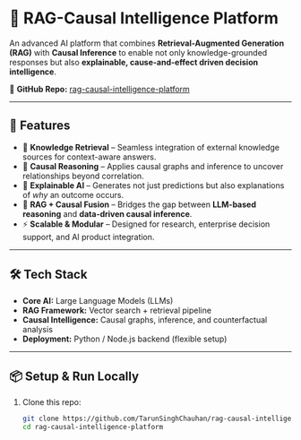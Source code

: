 # 🧠 RAG-Causal Intelligence Platform

An advanced AI platform that combines **Retrieval-Augmented Generation (RAG)** with **Causal Inference** to enable not only knowledge-grounded responses but also **explainable, cause-and-effect driven decision intelligence**.  

🔗 **GitHub Repo:** [rag-causal-intelligence-platform](https://github.com/TarunSinghChauhan/rag-causal-intelligence-platform)

---

## 🚀 Features
- 📖 **Knowledge Retrieval** – Seamless integration of external knowledge sources for context-aware answers.  
- 🧩 **Causal Reasoning** – Applies causal graphs and inference to uncover relationships beyond correlation.  
- 🤖 **Explainable AI** – Generates not just predictions but also explanations of *why* an outcome occurs.  
- 🔄 **RAG + Causal Fusion** – Bridges the gap between **LLM-based reasoning** and **data-driven causal inference**.  
- ⚡ **Scalable & Modular** – Designed for research, enterprise decision support, and AI product integration.  

---

## 🛠️ Tech Stack
- **Core AI:** Large Language Models (LLMs)  
- **RAG Framework:** Vector search + retrieval pipeline  
- **Causal Intelligence:** Causal graphs, inference, and counterfactual analysis  
- **Deployment:** Python / Node.js backend (flexible setup)  

---

## 📦 Setup & Run Locally
1. Clone this repo:
   ```bash
   git clone https://github.com/TarunSinghChauhan/rag-causal-intelligence-platform.git
   cd rag-causal-intelligence-platform
